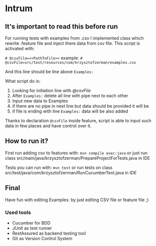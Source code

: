 # Intrum

## It's important to read this before run

For running tests with examples from .csv I implemented class which rewrite .feature file and inject there data from csv file.
This script is activated with:

```# @csvFile=<<PathToFile>>```
example:
```# @csvFile=src/test/resources/com/krzysztofzerman/examples.csv```

And this line should be line above ```Examples:```

What script do is:
1. Looking for initiation line with *@csvFile* 
2. After ```Examples:``` delete all line with pipe next to each other
3. Input new data to Examples
4. if there are no pipe in next line but data should be provided it will be
4. if file is ending with line ```Examples:``` data will be also added

Thanks to declaration ```@csvFile``` inside feature, script is able to input such data in few places and have control over it.

## How to run it?
First run adding csv to features with:
```mvn compile exec:java``` or just run class src/main/java/krzysztofzerman/PrepareProjectForTests.java in IDE


Tests you can run with:
```mvn test``` or run tests on class src/test/java/com/krzysztofzerman/RunCucumberTest.java in IDE

## Final
Have fun with editing Examples: by just editing CSV file or feature file ;) 

### Used tools
- Cucumber for BDD
- JUnit as test runner
- RestAssured as backend testing tool
- Git as Version Control System
